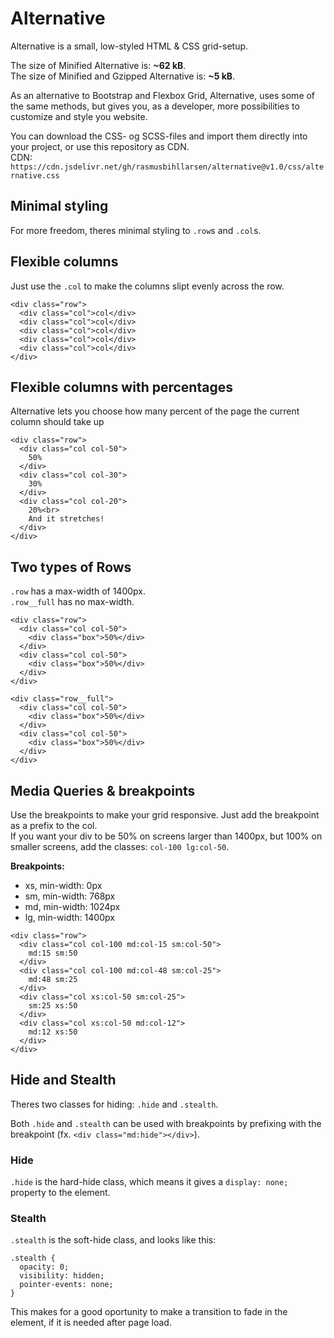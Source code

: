 # Alternative

Alternative is a small, low-styled HTML & CSS grid-setup.

The size of Minified Alternative is: __~62 kB__.  
The size of Minified and Gzipped Alternative is: __~5 kB__.

As an alternative to Bootstrap and Flexbox Grid, Alternative, uses some of the same methods, but gives you, as a developer, more possibilities to customize and style you website.

You can download the CSS- og SCSS-files and import them directly into your project, or use this repository as CDN.  
CDN: `https://cdn.jsdelivr.net/gh/rasmusbihllarsen/alternative@v1.0/css/alternative.css`

Minimal styling
---------------

For more freedom, theres minimal styling to `.row`s and `.col`s.


Flexible columns
----------------

Just use the `.col` to make the columns slipt evenly across the row.

```
<div class="row">
  <div class="col">col</div>
  <div class="col">col</div>
  <div class="col">col</div>
  <div class="col">col</div>
  <div class="col">col</div>
</div>
```

Flexible columns with percentages
---------------------------------

Alternative lets you choose how many percent of the page the current
column should take up

```
<div class="row">
  <div class="col col-50">
    50%
  </div>
  <div class="col col-30">
    30%
  </div>
  <div class="col col-20">
    20%<br>
    And it stretches!
  </div>
</div>
```

Two types of Rows
-----------------

`.row` has a max-width of 1400px.  
`.row__full` has no max-width.

```
<div class="row">
  <div class="col col-50">
    <div class="box">50%</div>
  </div>
  <div class="col col-50">
    <div class="box">50%</div>
  </div>
</div>

<div class="row__full">
  <div class="col col-50">
    <div class="box">50%</div>
  </div>
  <div class="col col-50">
    <div class="box">50%</div>
  </div>
</div>
```

Media Queries & breakpoints
---------------------------

Use the breakpoints to make your grid responsive. Just add the breakpoint as a prefix to the col.  
If you want your div to be 50% on screens larger than 1400px, but 100%
on smaller screens, add the classes: `col-100 lg:col-50`.

**Breakpoints:**

- xs, min-width: 0px
- sm, min-width: 768px
- md, min-width: 1024px
- lg, min-width: 1400px

```
<div class="row">
  <div class="col col-100 md:col-15 sm:col-50">
    md:15 sm:50
  </div>
  <div class="col col-100 md:col-48 sm:col-25">
    md:48 sm:25
  </div>
  <div class="col xs:col-50 sm:col-25">
    sm:25 xs:50
  </div>
  <div class="col xs:col-50 md:col-12">
    md:12 xs:50
  </div>
</div>
```

Hide and Stealth
----------------

Theres two classes for hiding: `.hide` and `.stealth`.

Both `.hide` and `.stealth` can be used with breakpoints by prefixing with the breakpoint (fx. `<div class="md:hide"></div>`).

### Hide

`.hide` is the hard-hide class, which means it gives a `display: none;` property to the element.

### Stealth

`.stealth` is the soft-hide class, and looks like this:

```
.stealth {
  opacity: 0;
  visibility: hidden;
  pointer-events: none;
}
```

This makes for a good oportunity to make a transition to fade in the element, if it is needed after page load.